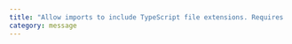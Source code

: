 ```yaml
---
title: "Allow imports to include TypeScript file extensions. Requires '--moduleResolution bundler' and either '--noEmit' or '--emitDeclarationOnly' to be set."
category: message
---
```

